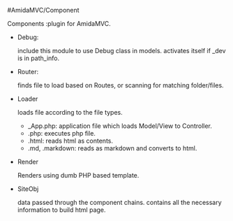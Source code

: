 #AmidaMVC/Component

Components
    :plugin for AmidaMVC.


*   Debug:

    include this module to use Debug class in models.
    activates itself if \_dev is in path_info.

*   Router:

    finds file to load based on Routes, or scanning for matching folder/files.

*   Loader

    loads file according to the file types.

    * \_App.php: application file which loads Model/View to Controller.
    * .php: executes php file.
    * .html: reads html as contents.
    * .md, .markdown: reads as markdown and converts to html.

*   Render

    Renders using dumb PHP based template.

*   SiteObj

    data passed through the component chains.
    contains all the necessary information to build html page.

